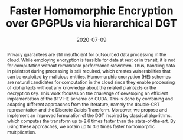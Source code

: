 ---
title: "Faster Homomorphic Encryption over GPGPUs via hierarchical DGT"
collection: preprints
permalink: /publication/spog-eprint
abstract: 'Privacy guarantees are still insufficient for outsourced data processing in the cloud. While employing encryption is feasible for data at rest or in transit, it is not for computation without remarkable performance slowdown. Thus, handling data in plaintext during processing is still required, which creates vulnerabilities that can be exploited by malicious entities. Homomorphic encryption (HE) schemes are natural candidates for computation in the cloud since they enable processing of ciphertexts without any knowledge about the related plaintexts or the decryption key. This work focuses on the challenge of developing an efficient implementation of the BFV HE scheme on CUDA. This is done by combining and adapting different approaches from the literature, namely the double-CRT representation and the Discrete Galois Transform. Moreover, we propose and implement an improved formulation of the DGT inspired by classical algorithms, which computes the transform up to 2.6 times faster than the state-of-the-art. By using these approaches, we obtain up to 3.6 times faster homomorphic multiplication.'
date: 2020-07-09
venue: 'Cryptology ePrint Archive'
url_slug: '2020-eprint-fasterhe'
paperurl: 'https://eprint.iacr.org/2020/861'
bibtexurl: 'https://eprint.iacr.org/eprint-bin/cite.pl?entry=2020/861'
---